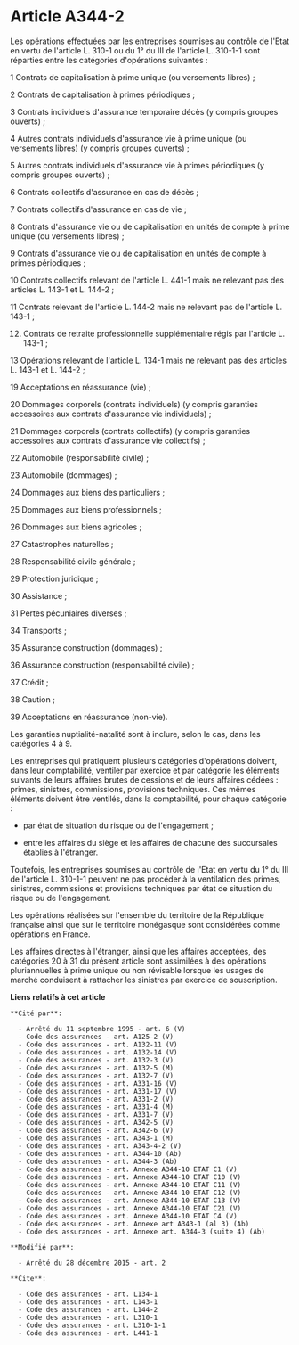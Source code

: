 # Article A344-2

Les opérations effectuées par les entreprises soumises au contrôle de l'Etat en vertu de l'article L. 310-1 ou du 1° du III
de l'article L. 310-1-1 sont réparties entre les catégories d'opérations suivantes : 

1 Contrats de capitalisation à prime unique (ou versements libres) ; 

2 Contrats de capitalisation à primes périodiques ; 

3 Contrats individuels d'assurance temporaire décès (y compris groupes ouverts) ; 

4 Autres contrats individuels d'assurance vie à prime unique (ou versements libres) (y compris groupes ouverts) ; 

5 Autres contrats individuels d'assurance vie à primes périodiques (y compris groupes ouverts) ; 

6 Contrats collectifs d'assurance en cas de décès ; 

7 Contrats collectifs d'assurance en cas de vie ; 

8 Contrats d'assurance vie ou de capitalisation en unités de compte à prime unique (ou versements libres) ; 

9 Contrats d'assurance vie ou de capitalisation en unités de compte à primes périodiques ; 

10 Contrats collectifs relevant de l'article L. 441-1 mais ne relevant pas des articles L. 143-1 et L. 144-2 ; 

11 Contrats relevant de l'article L. 144-2 mais ne relevant pas de l'article L. 143-1 ; 

12. Contrats de retraite professionnelle supplémentaire régis par l'article L. 143-1 ; 

13 Opérations relevant de l'article L. 134-1 mais ne relevant pas des articles L. 143-1 et L. 144-2 ; 

19 Acceptations en réassurance (vie) ; 

20 Dommages corporels (contrats individuels) (y compris garanties accessoires aux contrats d'assurance vie individuels) ; 

21 Dommages corporels (contrats collectifs) (y compris garanties accessoires aux contrats d'assurance vie collectifs) ; 

22 Automobile (responsabilité civile) ; 

23 Automobile (dommages) ; 

24 Dommages aux biens des particuliers ; 

25 Dommages aux biens professionnels ; 

26 Dommages aux biens agricoles ; 

27 Catastrophes naturelles ; 

28 Responsabilité civile générale ; 

29 Protection juridique ; 

30 Assistance ; 

31 Pertes pécuniaires diverses ; 

34 Transports ; 

35 Assurance construction (dommages) ; 

36 Assurance construction (responsabilité civile) ; 

37 Crédit ; 

38 Caution ; 

39 Acceptations en réassurance (non-vie). 

Les garanties nuptialité-natalité sont à inclure, selon le cas, dans les catégories 4 à 9. 

Les entreprises qui pratiquent plusieurs catégories d'opérations doivent, dans leur comptabilité, ventiler par exercice et
par catégorie les éléments suivants de leurs affaires brutes de cessions et de leurs affaires cédées : primes, sinistres,
commissions, provisions techniques. Ces mêmes éléments doivent être ventilés, dans la comptabilité, pour chaque catégorie :

- par état de situation du risque ou de l'engagement ;

- entre les affaires du siège et les affaires de chacune des succursales établies à l'étranger. 

Toutefois, les entreprises soumises au contrôle de l'Etat en vertu du 1° du III de l'article L. 310-1-1 peuvent ne pas
procéder à la ventilation des primes, sinistres, commissions et provisions techniques par état de situation du risque ou de
l'engagement.

Les opérations réalisées sur l'ensemble du territoire de la République française ainsi que sur le territoire monégasque sont
considérées comme opérations en France. 

Les affaires directes à l'étranger, ainsi que les affaires acceptées, des catégories 20 à 31 du présent article sont
assimilées à des opérations pluriannuelles à prime unique ou non révisable lorsque les usages de marché conduisent à
rattacher les sinistres par exercice de souscription.

**Liens relatifs à cet article**

	**Cité par**:

	  - Arrêté du 11 septembre 1995 - art. 6 (V)
	  - Code des assurances - art. A125-2 (V)
	  - Code des assurances - art. A132-11 (V)
	  - Code des assurances - art. A132-14 (V)
	  - Code des assurances - art. A132-3 (V)
	  - Code des assurances - art. A132-5 (M)
	  - Code des assurances - art. A132-7 (V)
	  - Code des assurances - art. A331-16 (V)
	  - Code des assurances - art. A331-17 (V)
	  - Code des assurances - art. A331-2 (V)
	  - Code des assurances - art. A331-4 (M)
	  - Code des assurances - art. A331-7 (V)
	  - Code des assurances - art. A342-5 (V)
	  - Code des assurances - art. A342-6 (V)
	  - Code des assurances - art. A343-1 (M)
	  - Code des assurances - art. A343-4-2 (V)
	  - Code des assurances - art. A344-10 (Ab)
	  - Code des assurances - art. A344-3 (Ab)
	  - Code des assurances - art. Annexe A344-10 ETAT C1 (V)
	  - Code des assurances - art. Annexe A344-10 ETAT C10 (V)
	  - Code des assurances - art. Annexe A344-10 ETAT C11 (V)
	  - Code des assurances - art. Annexe A344-10 ETAT C12 (V)
	  - Code des assurances - art. Annexe A344-10 ETAT C13 (V)
	  - Code des assurances - art. Annexe A344-10 ETAT C21 (V)
	  - Code des assurances - art. Annexe A344-10 ETAT C4 (V)
	  - Code des assurances - art. Annexe art A343-1 (al 3) (Ab)
	  - Code des assurances - art. Annexe art. A344-3 (suite 4) (Ab)

	**Modifié par**:

	  - Arrêté du 28 décembre 2015 - art. 2

	**Cite**:

	  - Code des assurances - art. L134-1
	  - Code des assurances - art. L143-1
	  - Code des assurances - art. L144-2
	  - Code des assurances - art. L310-1
	  - Code des assurances - art. L310-1-1
	  - Code des assurances - art. L441-1
